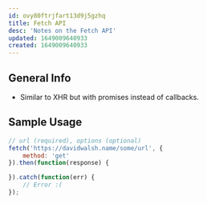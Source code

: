 ```yaml
---
id: ovy80ftrjfart13d9j5gzhq
title: Fetch API
desc: 'Notes on the Fetch API'
updated: 1649009640933
created: 1649009640933
---
```

## General Info

- Similar to XHR but with promises instead of callbacks.

## Sample Usage

```javascript
// url (required), options (optional)
fetch('https://davidwalsh.name/some/url', {
    method: 'get'
}).then(function(response) {

}).catch(function(err) {
    // Error :(
});
```
